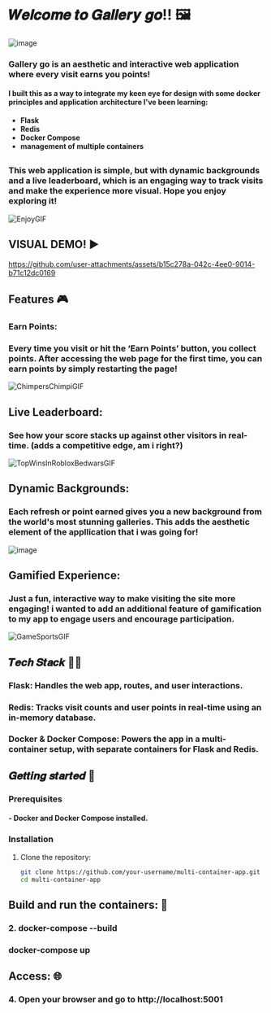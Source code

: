 # 𝑾𝒆𝒍𝒄𝒐𝒎𝒆 𝒕𝒐 𝑮𝒂𝒍𝒍𝒆𝒓𝒚 𝒈𝒐!! 🖼️

![image](https://github.com/user-attachments/assets/e0810c5f-f88e-4546-aab6-9bb076c184b6)

 ### **Gallery go** is an aesthetic and interactive web application where every visit earns you points! 
 
#### I built this as a way to integrate my keen eye for design with some docker principles and application architecture I've been learning:
  
-  **Flask**
-  **Redis** 
-  **Docker Compose**
-  **management of multiple containers**

## 
 
### This web application is simple, but with dynamic backgrounds and a live leaderboard, which is an engaging way to track visits and make the experience more visual. Hope you enjoy exploring it!

![EnjoyGIF](https://github.com/user-attachments/assets/f815ab95-019c-4744-b25e-7ca020148588)


##

## VISUAL DEMO! ▶️

https://github.com/user-attachments/assets/b15c278a-042c-4ee0-9014-b71c12dc0169

## 

## Features 🎮

### **Earn Points**: 

### Every time you visit or hit the **‘Earn Points’ button**, you collect points. After accessing the web page for the first time, you can earn points by simply restarting the page!

![ChimpersChimpiGIF](https://github.com/user-attachments/assets/6e5d8a0d-de05-453d-8e69-d038ed8a7a5f)

## 

## **Live Leaderboard**:

### See how your score stacks up against other visitors in real-time. (adds a competitive edge, am i right?)

![TopWinsInRobloxBedwarsGIF](https://github.com/user-attachments/assets/b17c628d-8d4c-416f-b3ea-11a91cb5ef95)

## 

## **Dynamic Backgrounds**:

### Each refresh or point earned gives you a new background from the world's most stunning galleries. This adds the aesthetic element of the appllication that i was going for!

 ![image](https://github.com/user-attachments/assets/4e6f5d0e-8bff-4a40-b0b4-1f30dd05913f)

## 

## **Gamified Experience**: 

### Just a fun, interactive way to make visiting the site more engaging! i wanted to add an additional feature of gamification to my app to engage users and encourage participation.

![GameSportsGIF](https://github.com/user-attachments/assets/bfcfb530-6373-4c68-9409-e5f01bd7a272)

## 

## 𝑻𝒆𝒄𝒉 𝑺𝒕𝒂𝒄𝒌 👩‍💻

### **Flask**: Handles the web app, routes, and user interactions.

### **Redis**: Tracks visit counts and user points in real-time using an in-memory database.

### **Docker & Docker Compose**: Powers the app in a multi-container setup, with separate containers for Flask and Redis.

## 𝑮𝒆𝒕𝒕𝒊𝒏𝒈 𝒔𝒕𝒂𝒓𝒕𝒆𝒅 📲

### Prerequisites
#### - **Docker** and **Docker Compose** installed.

### Installation
1. Clone the repository:
   ```bash
   git clone https://github.com/your-username/multi-container-app.git
   cd multi-container-app

## Build and run the containers: 🐳
### 2. docker-compose --build
###    docker-compose up

## Access: 🌐
### 4. Open your browser and go to http://localhost:5001

